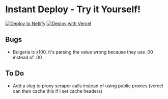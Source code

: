 # Instant Deploy - Try it Yourself!
[![Deploy to Netlify](https://www.netlify.com/img/deploy/button.svg)](https://app.netlify.com/start/deploy?repository=https://github.com/xiliourt/Apple-Appstore-Regional-Pricing-Scraper/)
[![Deploy with Vercel](https://vercel.com/button)](https://vercel.com/new/clone?repository-url=https://github.com/xiliourt/Apple-Appstore-Regional-Pricing-Scraper/)

## Bugs
- Bulgaria is x100, it's parsing the value wrong because they use ,00 instead of .00

## To Do
- Add a slug to proxy scraper calls instead of using public proxies (vercel can then cache this if I set cache headers)

